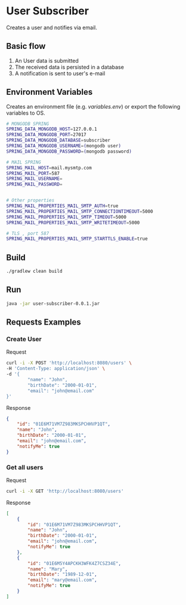 # User Subscriber

Creates a user and notifies via email.

## Basic flow 

1. An User data is submitted
2. The received data is persisted in a database
3. A notification is sent to user's e-mail

## Environment Variables
Creates an environment file (e.g. _variables.env_) or export the following variables to OS.
```bash
# MONGODB SPRING
SPRING_DATA_MONGODB_HOST=127.0.0.1
SPRING_DATA_MONGODB_PORT=27017
SPRING_DATA_MONGODB_DATABASE=subscriber
SPRING_DATA_MONGODB_USERNAME=(mongodb user)
SPRING_DATA_MONGODB_PASSWORD=(mongodb password)

# MAIL SPRING
SPRING_MAIL_HOST=mail.mysmtp.com
SPRING_MAIL_PORT=587
SPRING_MAIL_USERNAME=
SPRING_MAIL_PASSWORD=


# Other properties
SPRING_MAIL_PROPERTIES_MAIL_SMTP_AUTH=true
SPRING_MAIL_PROPERTIES_MAIL_SMTP_CONNECTIONTIMEOUT=5000
SPRING_MAIL_PROPERTIES_MAIL_SMTP_TIMEOUT=5000
SPRING_MAIL_PROPERTIES_MAIL_SMTP_WRITETIMEOUT=5000

# TLS , port 587
SPRING_MAIL_PROPERTIES_MAIL_SMTP_STARTTLS_ENABLE=true
```

## Build
```bash
./gradlew clean build
```
## Run
```bash
java -jar user-subscriber-0.0.1.jar
```

## Requests Examples

### Create User
Request
```bash
curl -i -X POST 'http://localhost:8080/users' \
-H 'Content-Type: application/json' \
-d '{
        "name": "John",
        "birthDate": "2000-01-01",
        "email": "john@email.com"
}'
```
Response
```json
{
    "id": "01E6M71VM7Z983MKSPCHHVP1QT",
    "name": "John",
    "birthDate": "2000-01-01",
    "email": "john@email.com",
    "notifyMe": true
}
```

### Get all users
Request
```bash
curl -i -X GET 'http://localhost:8080/users'
```
Response
```json
[
    {
        "id": "01E6M71VM7Z983MKSPCHHVP1QT",
        "name": "John",
        "birthDate": "2000-01-01",
        "email": "john@email.com",
        "notifyMe": true
    },
    {
        "id": "01E6M5Y4APCKH3WFK4Z7CSZ34E",
        "name": "Mary",
        "birthDate": "1989-12-01",
        "email": "mary@email.com",
        "notifyMe": true
    }
]
```

